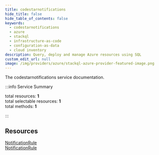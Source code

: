 ```yaml
---
title: codestarnotifications
hide_title: false
hide_table_of_contents: false
keywords:
  - codestarnotifications
  - azure
  - stackql
  - infrastructure-as-code
  - configuration-as-data
  - cloud inventory
description: Query, deploy and manage Azure resources using SQL
custom_edit_url: null
image: /img/providers/azure/stackql-azure-provider-featured-image.png
---
```


The codestarnotifications service documentation.

:::info Service Summary

<div class="row">
<div class="providerDocColumn">
<span>total resources:&nbsp;<b>1</b></span><br />
<span>total selectable resources:&nbsp;<b>1</b></span><br />
<span>total methods:&nbsp;<b>1</b></span><br />
</div>
</div>

:::

## Resources
<div class="row">
<div class="providerDocColumn">
<a href="/providers/azure/codestarnotifications/NotificationRule/">NotificationRule</a>
</div>
<div class="providerDocColumn">
<a href="/providers/azure/codestarnotifications/NotificationRule/">NotificationRule</a>
</div>
</div>